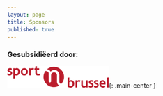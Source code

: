```yaml
---
layout: page
title: Sponsors
published: true
---
```


### Gesubsidiëerd door:

[![homepage](/img/vgc.png)](https://www.sportinbrussel.be/){: .main-center }
